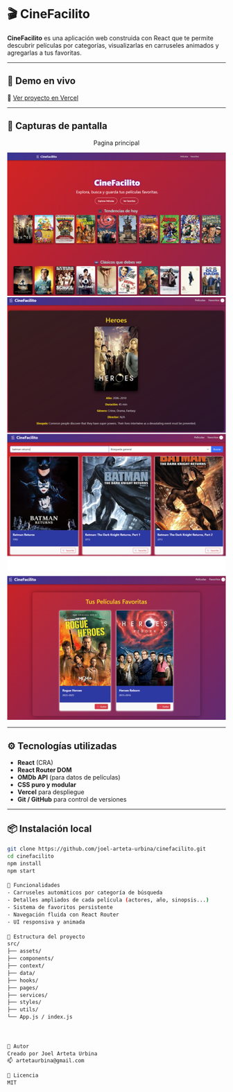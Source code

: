 # 🎬 CineFacilito

**CineFacilito** es una aplicación web construida con React que te permite descubrir películas por categorías, visualizarlas en carruseles animados y agregarlas a tus favoritas.

---

## 🚀 Demo en vivo

🔗 [Ver proyecto en Vercel](https://cine-facil.vercel.app)

---

## 📸 Capturas de pantalla

<p align="center">
<p align="center">Pagina principal</p>
  <img src="./docs/Home.png" width="600" alt="Vista de Inicio" />
  <img src="./docs/Detalle_Pelicula.png" width="600" alt="Detalle de Película" />
  <img src="./docs/Buscar Pelicula.png" width="600" alt="Buscar Película" />
  <img src="./docs/Favoritos.png" width="600" alt="Sección de Favoritos" />
</p>

---

## ⚙️ Tecnologías utilizadas

- **React** (CRA)
- **React Router DOM**
- **OMDb API** (para datos de películas)
- **CSS puro y modular**
- **Vercel** para despliegue
- **Git / GitHub** para control de versiones

---

## 📦 Instalación local

```bash
git clone https://github.com/joel-arteta-urbina/cinefacilito.git
cd cinefacilito
npm install
npm start

🎯 Funcionalidades
- Carruseles automáticos por categoría de búsqueda
- Detalles ampliados de cada película (actores, año, sinopsis...)
- Sistema de favoritos persistente
- Navegación fluida con React Router
- UI responsiva y animada

📁 Estructura del proyecto
src/
├── assets/
├── components/
├── context/
├── data/
├── hooks/
├── pages/
├── services/
├── styles/
├── utils/
└── App.js / index.js



👤 Autor
Creado por Joel Arteta Urbina
📫 artetaurbina@gmail.com

📄 Licencia
MIT

